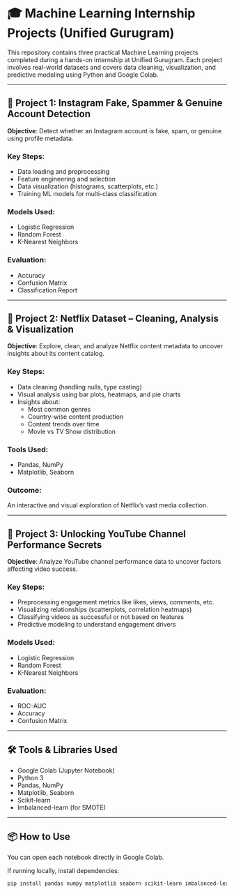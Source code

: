# 🎓 Machine Learning Internship Projects (Unified Gurugram)

This repository contains three practical Machine Learning projects completed during a hands-on internship at Unified Gurugram. Each project involves real-world datasets and covers data cleaning, visualization, and predictive modeling using Python and Google Colab.

---

## 📁 Project 1: Instagram Fake, Spammer & Genuine Account Detection

**Objective**: Detect whether an Instagram account is fake, spam, or genuine using profile metadata.

### Key Steps:
- Data loading and preprocessing
- Feature engineering and selection
- Data visualization (histograms, scatterplots, etc.)
- Training ML models for multi-class classification

### Models Used:
- Logistic Regression
- Random Forest
- K-Nearest Neighbors

### Evaluation:
- Accuracy
- Confusion Matrix
- Classification Report

---

## 📁 Project 2: Netflix Dataset – Cleaning, Analysis & Visualization

**Objective**: Explore, clean, and analyze Netflix content metadata to uncover insights about its content catalog.

### Key Steps:
- Data cleaning (handling nulls, type casting)
- Visual analysis using bar plots, heatmaps, and pie charts
- Insights about:
  - Most common genres
  - Country-wise content production
  - Content trends over time
  - Movie vs TV Show distribution

### Tools Used:
- Pandas, NumPy
- Matplotlib, Seaborn

### Outcome:
An interactive and visual exploration of Netflix’s vast media collection.

---

## 📁 Project 3: Unlocking YouTube Channel Performance Secrets

**Objective**: Analyze YouTube channel performance data to uncover factors affecting video success.

### Key Steps:
- Preprocessing engagement metrics like likes, views, comments, etc.
- Visualizing relationships (scatterplots, correlation heatmaps)
- Classifying videos as successful or not based on features
- Predictive modeling to understand engagement drivers

### Models Used:
- Logistic Regression
- Random Forest
- K-Nearest Neighbors

### Evaluation:
- ROC-AUC
- Accuracy
- Confusion Matrix

---

## 🛠️ Tools & Libraries Used
- Google Colab (Jupyter Notebook)
- Python 3
- Pandas, NumPy
- Matplotlib, Seaborn
- Scikit-learn
- Imbalanced-learn (for SMOTE)

---

## 📦 How to Use

You can open each notebook directly in Google Colab.

If running locally, install dependencies:

```bash
pip install pandas numpy matplotlib seaborn scikit-learn imbalanced-learn
